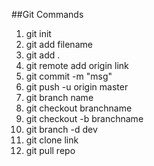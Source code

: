 ##Git Commands
1. git init
2. git add filename
3. git add .
4. git remote add origin link
5. git commit -m "msg"
6. git push -u origin master
7. git branch name
8. git checkout branchname
9. git checkout -b branchname
10. git branch -d dev
11. git clone link
12. git pull repo


